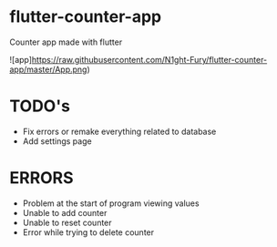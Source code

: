 # flutter-counter-app
Counter app made with flutter

![app]https://raw.githubusercontent.com/N1ght-Fury/flutter-counter-app/master/App.png)

# TODO's
- Fix errors or remake everything related to database
- Add settings page

# ERRORS
- Problem at the start of program viewing values
- Unable to add counter
- Unable to reset counter
- Error while trying to delete counter
